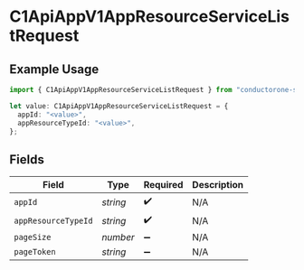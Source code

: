 # C1ApiAppV1AppResourceServiceListRequest

## Example Usage

```typescript
import { C1ApiAppV1AppResourceServiceListRequest } from "conductorone-sdk-typescript/sdk/models/operations";

let value: C1ApiAppV1AppResourceServiceListRequest = {
  appId: "<value>",
  appResourceTypeId: "<value>",
};
```

## Fields

| Field               | Type                | Required            | Description         |
| ------------------- | ------------------- | ------------------- | ------------------- |
| `appId`             | *string*            | :heavy_check_mark:  | N/A                 |
| `appResourceTypeId` | *string*            | :heavy_check_mark:  | N/A                 |
| `pageSize`          | *number*            | :heavy_minus_sign:  | N/A                 |
| `pageToken`         | *string*            | :heavy_minus_sign:  | N/A                 |
